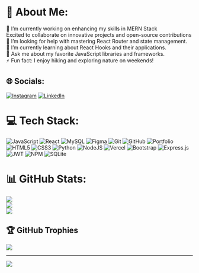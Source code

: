 # 💫 About Me:
🔭 I’m currently working on enhancing my skills in MERN Stack<br>Excited to collaborate on innovative projects and open-source contributions🤝 I’m looking for help with mastering React Router and state management. <br>🌱 I’m currently learning about React Hooks and their applications.<br>💬 Ask me about my favorite JavaScript libraries and frameworks.<br>⚡ Fun fact: I enjoy hiking and exploring nature on weekends!


## 🌐 Socials:
[![Instagram](https://img.shields.io/badge/Instagram-%23E4405F.svg?logo=Instagram&logoColor=white)](https://instagram.com/Jagadeeshrayavelluri_18) [![LinkedIn](https://img.shields.io/badge/LinkedIn-%230077B5.svg?logo=linkedin&logoColor=white)](https://linkedin.com/in/Jagadeeshrayavelluri) 

# 💻 Tech Stack:
![JavaScript](https://img.shields.io/badge/javascript-%23323330.svg?style=for-the-badge&logo=javascript&logoColor=%23F7DF1E) ![React](https://img.shields.io/badge/react-%2320232a.svg?style=for-the-badge&logo=react&logoColor=%2361DAFB) ![MySQL](https://img.shields.io/badge/mysql-4479A1.svg?style=for-the-badge&logo=mysql&logoColor=white) ![Figma](https://img.shields.io/badge/figma-%23F24E1E.svg?style=for-the-badge&logo=figma&logoColor=white) ![Git](https://img.shields.io/badge/git-%23F05033.svg?style=for-the-badge&logo=git&logoColor=white) ![GitHub](https://img.shields.io/badge/github-%23121011.svg?style=for-the-badge&logo=github&logoColor=white) ![Portfolio](https://img.shields.io/badge/Portfolio-%23000000.svg?style=for-the-badge&logo=firefox&logoColor=#FF7139) ![HTML5](https://img.shields.io/badge/html5-%23E34F26.svg?style=for-the-badge&logo=html5&logoColor=white) ![CSS3](https://img.shields.io/badge/css3-%231572B6.svg?style=for-the-badge&logo=css3&logoColor=white) ![Python](https://img.shields.io/badge/python-3670A0?style=for-the-badge&logo=python&logoColor=ffdd54) ![NodeJS](https://img.shields.io/badge/node.js-6DA55F?style=for-the-badge&logo=node.js&logoColor=white) ![Vercel](https://img.shields.io/badge/vercel-%23000000.svg?style=for-the-badge&logo=vercel&logoColor=white) ![Bootstrap](https://img.shields.io/badge/bootstrap-%238511FA.svg?style=for-the-badge&logo=bootstrap&logoColor=white) ![Express.js](https://img.shields.io/badge/express.js-%23404d59.svg?style=for-the-badge&logo=express&logoColor=%2361DAFB) ![JWT](https://img.shields.io/badge/JWT-black?style=for-the-badge&logo=JSON%20web%20tokens) ![NPM](https://img.shields.io/badge/NPM-%23CB3837.svg?style=for-the-badge&logo=npm&logoColor=white) ![SQLite](https://img.shields.io/badge/sqlite-%2307405e.svg?style=for-the-badge&logo=sqlite&logoColor=white)
# 📊 GitHub Stats:
![](https://github-readme-stats.vercel.app/api?username=jagadeeshrayavelluri97&theme=dark&hide_border=false&include_all_commits=false&count_private=false)<br/>
![](https://github-readme-streak-stats.herokuapp.com/?user=jagadeeshrayavelluri97&theme=dark&hide_border=false)<br/>
![](https://github-readme-stats.vercel.app/api/top-langs/?username=jagadeeshrayavelluri97&theme=dark&hide_border=false&include_all_commits=false&count_private=false&layout=compact)

## 🏆 GitHub Trophies
![](https://github-profile-trophy.vercel.app/?username=jagadeeshrayavelluri97&theme=radical&no-frame=false&no-bg=true&margin-w=4)

---
[![](https://visitcount.itsvg.in/api?id=jagadeeshrayavelluri97&icon=1&color=0)](https://visitcount.itsvg.in)

<!-- Proudly created with GPRM ( https://gprm.itsvg.in ) -->
